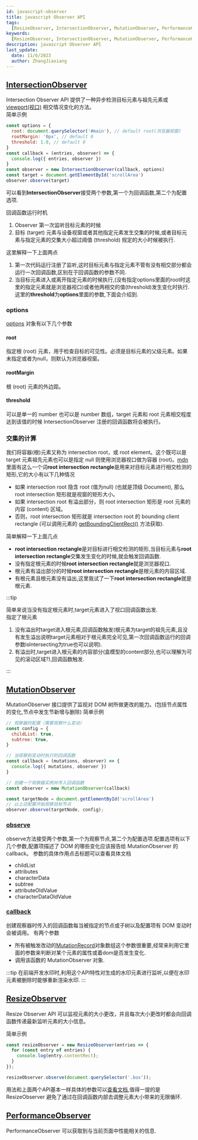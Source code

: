 ```yaml
---
id: javascript-observer
title: javascript Observer API
tags:
  [ResizeObserver, IntersectionObserver, MutationObserver, PerformanceObserver]
keywords:
  [ResizeObserver, IntersectionObserver, MutationObserver, PerformanceObserver]
description: javascript Observer API
last_update:
  date: 11/6/2023
  author: ZhangJiaxiang
---
```


## [IntersectionObserver](https://developer.mozilla.org/zh-CN/docs/Web/API/Intersection_Observer_API)

Intersection Observer API 提供了一种异步检测目标元素与祖先元素或 [viewport(视口)](https://developer.mozilla.org/zh-CN/docs/Glossary/Viewport) 相交情况变化的方法。    
简单示例

```javascript
const options = {
  root: document.querySelector('#main'), // default root(浏览器视窗)
  rootMargin: '0px', // default 0
  threshold: 1.0, // default 0
}
const callback = (entries, observer) => {
  console.log({ entries, observer })
}
const observer = new IntersectionObserver(callback, options)
const target = document.getElementById('scrollArea')
observer.observe(target)
```
可以看到**IntersectionObserver**接受两个参数,第一个为回调函数,第二个为配置选项.   

回调函数运行时机
1. Observer 第一次监听目标元素的时候
2. 目标 (target) 元素与设备视窗或者其他指定元素发生交集的时候,或者目标元素与指定元素的交集大小超过阈值 (threshold) 规定的大小时候被执行.   

这里解释一下上面两点
1. 第一次代码运行注册了监听,这时目标元素与指定元素不管有没有相交部分都会运行一次回调函数,区别在于回调函数的参数不同.
2. 当目标元素进入或离开指定元素的时候执行,(没有指定options里面的root时这里的指定元素就是浏览器视口)或者他两相交的值(threshold)发生变化时执行.这里的**threshold**为**options**里面的参数,下面会介绍到.

### options
[options](https://developer.mozilla.org/zh-CN/docs/Web/API/Intersection_Observer_API#rootmargin) 对象有以下几个参数
#### root
指定根 (root) 元素，用于检查目标的可见性。必须是目标元素的父级元素。如果未指定或者为null，则默认为浏览器视窗。

#### rootMargin
根 (root) 元素的外边距。

#### threshold
可以是单一的 number 也可以是 number 数组，target 元素和 root 元素相交程度达到该值的时候 IntersectionObserver 注册的回调函数将会被执行。

### 交集的计算
我们将容器(根)元素又称为 intersection root，或 root element。这个既可以是 target 元素祖先元素也可以是指定 null 则使用浏览器视口做为容器 (root)。[mdn](https://developer.mozilla.org/zh-CN/docs/Web/API/Intersection_Observer_API#%E4%BA%A4%E9%9B%86%E7%9A%84%E8%AE%A1%E7%AE%97)里面有这么一个词**root intersection rectangle**是用来对目标元素进行相交检测的矩形,它的大小有以下几种情况
- 如果 intersection root 隐含 root (值为null) (也就是顶级 Document), 那么 root intersection 矩形就是视窗的矩形大小。
- 如果 intersection root 有溢出部分，则 root intersection 矩形是 root 元素的内容 (content) 区域。
- 否则，root intersection 矩形就是 intersection root 的 bounding client rectangle (可以调用元素的 [getBoundingClientRect()](https://developer.mozilla.org/zh-CN/docs/Web/API/Element/getBoundingClientRect) 方法获取).

简单解释一下上面几点
- **root intersection rectangle**是对目标进行相交检测的矩形,当目标元素与**root intersection rectangle**交集发生变化的时候,就会触发回调函数.
- 没有指定根元素的时候**root intersection rectangle**就是浏览器视口.
- 根元素有溢出部分的时候**root intersection rectangle**是根元素的内容区域.
- 有根元素且根元素没有溢出,这里我试了一下**root intersection rectangle**就是根元素.

:::tip

简单来说当没有指定根元素时,target元素进入了视口回调函数出发.  
指定了根元素 
1. 没有溢出时target进入根元素,回调函数触发(根元素为target的祖先元素,且没有发生溢出说明target元素相对于根元素完全可见,第一次回调函数运行的回调参数isIntersecting为true也可以说明).
2. 有溢出时,target进入根元素的内容部分(盒模型的content部分,也可以理解为可见的滚动区域?),回调函数触发.

:::

## [MutationObserver](https://developer.mozilla.org/zh-CN/docs/Web/API/MutationObserver)
MutationObserver 接口提供了监视对 DOM 树所做更改的能力。(包括节点属性的变化,节点中发生节新增与删除)
简单示例

```javascript
// 观察器的配置（需要观察什么变动）
const config = {
  childList: true, 
  subtree: true, 
}

// 当观察到变动时执行的回调函数
const callback = (mutations, observer) => {
  console.log({ mutations, observer })
}

// 创建一个观察器实例并传入回调函数
const observer = new MutationObserver(callback)

const targetNode = document.getElementById('scrollArea')
// 以上述配置开始观察目标节点
observer.observe(targetNode, config);
```
### [observe](https://developer.mozilla.org/zh-CN/docs/Web/API/MutationObserver/observe)
observe方法接受两个参数,第一个为观察节点,第二个为配置选项.配置选项有以下几个参数,配置项描述了 DOM 的哪些变化应该报告给 MutationObserver 的 callback。
参数的具体作用点击标题可以查看具体文档
- childList
- attributes
- characterData
- subtree
- attributeOldValue
- characterDataOldValue

### [callback](https://developer.mozilla.org/zh-CN/docs/Web/API/MutationObserver/MutationObserver#callback)
创建观察器时传入的回调函数每当被指定的节点或子树以及配置项有 DOM 变动时会被调用。
有两个参数
- 所有被触发改动的[MutationRecord](https://developer.mozilla.org/zh-CN/docs/Web/API/MutationRecord)对象数组这个参数很重要,经常来利用它里面的参数来判断对某个元素的属性或着dom是否发生变化.
- 调用该函数的 MutationObserver 对象.

:::tip
在前端开发水印时,利用这个API特性对生成的水印元素进行监听,以便在水印元素被删除时能够重新渲染水印.
:::

## [ResizeObserver](https://developer.mozilla.org/zh-CN/docs/Web/API/Resize_Observer_API)

Resize Observer API 可以监视元素的大小更改，并且每次大小更改时都会向回调函数传递最新监听元素的大小信息。


简单示例
```javascript
const resizeObserver = new ResizeObserver(entries => {
  for (const entry of entries) {
    console.log(entry.contentRect);
  }
});

resizeObserver.observe(document.querySelector('.box'));
```
用法和上面两个API基本一样具体的参数可以[查看文档](https://developer.mozilla.org/zh-CN/docs/Web/API/ResizeObserver),值得一提的是 ResizeObserver 避免了通过在回调函数内部去调整元素大小带来的无限循环.

## [PerformanceObserver](https://developer.mozilla.org/zh-CN/docs/Web/API/PerformanceObserver)

PerformanceObserver 可以获取到与当前页面中性能相关的信息.
